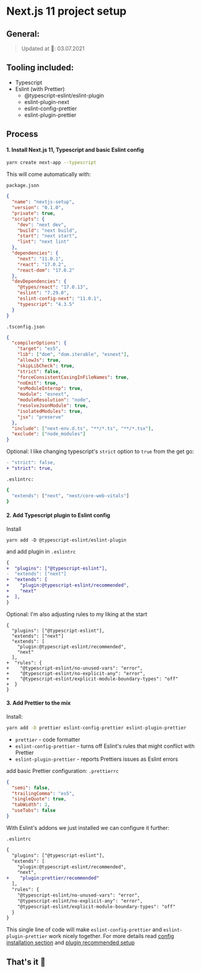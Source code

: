 # Next.js 11 project setup

## General:
> Updated at 📅: 03.07.2021

## Tooling included:
- Typescript
- Eslint (with Prettier)
  - @typescript-eslint/eslint-plugin
  - eslint-plugin-next
  - eslint-config-prettier
  - eslint-plugin-prettier

## Process

#### 1. Install Next.js 11, Typescript and basic Eslint config

```bash
yarn create next-app --typescript
```

This will come automatically with:

`package.json`

```json
{
  "name": "nextjs-setup",
  "version": "0.1.0",
  "private": true,
  "scripts": {
    "dev": "next dev",
    "build": "next build",
    "start": "next start",
    "lint": "next lint"
  },
  "dependencies": {
    "next": "11.0.1",
    "react": "17.0.2",
    "react-dom": "17.0.2"
  },
  "devDependencies": {
    "@types/react": "17.0.13",
    "eslint": "7.29.0",
    "eslint-config-next": "11.0.1",
    "typescript": "4.3.5"
  }
}
```

`.tsconfig.json`

```json
{
  "compilerOptions": {
    "target": "es5",
    "lib": ["dom", "dom.iterable", "esnext"],
    "allowJs": true,
    "skipLibCheck": true,
    "strict": false,
    "forceConsistentCasingInFileNames": true,
    "noEmit": true,
    "esModuleInterop": true,
    "module": "esnext",
    "moduleResolution": "node",
    "resolveJsonModule": true,
    "isolatedModules": true,
    "jsx": "preserve"
  },
  "include": ["next-env.d.ts", "**/*.ts", "**/*.tsx"],
  "exclude": ["node_modules"]
}
```

Optional: I like changing typescript's `strict` option to `true` from the get go:
```diff
- "strict": false,
+ "strict": true,
```

`.eslintrc:`

```bash
{
  "extends": ["next", "next/core-web-vitals"]
}
```

#### 2. Add Typescript plugin to Eslint config

Install
```
yarn add -D @typescript-eslint/eslint-plugin
```

and add plugin in `.eslintrc`

```diff
{
+  "plugins": ["@typescript-eslint"],
-  "extends": ["next"]
+  "extends": [
+    "plugin:@typescript-eslint/recommended",
+    "next"
+  ],
}
```

Optional: I'm also adjusting rules to my liking at the start

```
{
  "plugins": ["@typescript-eslint"],
  "extends": ["next"]
  "extends": [
    "plugin:@typescript-eslint/recommended",
    "next"
  ],
+  "rules": {
+    "@typescript-eslint/no-unused-vars": "error",
+    "@typescript-eslint/no-explicit-any": "error",
+    "@typescript-eslint/explicit-module-boundary-types": "off"
+  }
}
```

#### 3. Add Prettier to the mix

Install:
```bash
yarn add -D prettier eslint-config-prettier eslint-plugin-prettier
```

- `prettier` - code formatter
- `eslint-config-prettier` - turns off Eslint's rules that might conflict with Prettier
- `eslint-plugin-prettier` - reports Prettiers issues as Eslint errors 

add basic Prettier configuration:
`.prettierrc`
```json
{
  "semi": false,
  "trailingComma": "es5",
  "singleQuote": true,
  "tabWidth": 2,
  "useTabs": false
}
```

With Eslint's addons we just installed we can configure it further:

`.eslintrc`

```diff
{
  "plugins": ["@typescript-eslint"],
  "extends": [
    "plugin:@typescript-eslint/recommended",
    "next",
+    "plugin:prettier/recommended"
  ],
  "rules": {
    "@typescript-eslint/no-unused-vars": "error",
    "@typescript-eslint/no-explicit-any": "error",
    "@typescript-eslint/explicit-module-boundary-types": "off"
  }
}
```

This single line of code will make `eslint-config-prettier` and `eslint-plugin-prettier` work nicely together. For more details read [config installation section](https://github.com/prettier/eslint-config-prettier#installation) and [plugin recommended setup](https://github.com/prettier/eslint-plugin-prettier#recommended-configuration)

## That's it 🎉
